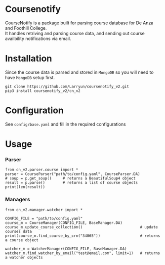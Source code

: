 # Coursenotify
CourseNotify is a package built for parsing course database for De Anza and Foothill College.  
It handles retriving and parsing course data, and sending out course availbility notifications via email.

# Installation
Since the course data is parsed and stored in  ```MongoDB``` so you will need to have ```MongoDB``` setup first.  
```
git clone https://github.com/Larryun/coursenotify_v2.git
pip3 install coursenotify_v2/cn_v2
```

# Configuration
See ```config/base.yaml``` and fill in the required configurations

# Usage
### Parser
```python3
from cn_v2.parser.course import *
parser = CourseParser("path/to/config.yaml", CourseParser.DA)
# soup = p.get_soup()     # returns a BeautifulSoup4 object
result = p.parse()        # returns a list of course objects
print(len(result))
```

### Managers
```python3
from cn_v2.manager.watcher import *

CONFIG_FILE = "path/to/config.yaml"
course_m = CourseManager(CONFIG_FILE, BaseManager.DA)
course_m.update_course_collection()                          # update courses data
print(course_m.find_course_by_crn("34065"))                  # returns a course object

watcher_m = WatcherManager(CONFIG_FILE, BaseManager.DA)
watcher_m.find_watcher_by_email("test@email.com", limit=1)   # returns a watcher objects
```

